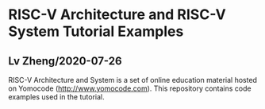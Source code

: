 

RISC-V Architecture and RISC-V System Tutorial Examples
===========================================================

Lv Zheng/2020-07-26
-----------------------

RISC-V Architecture and System is a set of online education material hosted
on Yomocode (http://www.yomocode.com). This repository contains code
examples used in the tutorial.

